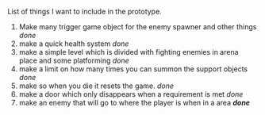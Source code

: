 List of things I want to include in the prototype.

1. Make many trigger game object for the enemy spawner and other things *done*
2. make a quick health system *done*
3. make a simple level which is divided with fighting enemies in arena place and some platforming *done*
4. make a limit on how many times you can summon the support objects *done*
5. make so when you die it resets the game. *done*
6. make a door which only disappears when a requirement is met *done*
7. make an enemy that will go to where the player is when in a area ***done***
